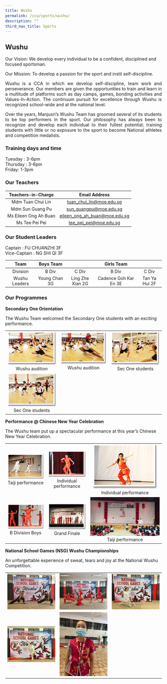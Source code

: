 ```yaml
---
title: Wushu
permalink: /cca/sports/wushu/
description: ""
third_nav_title: Sports
---
```

Wushu
-----

Our Vision: We develop every individual to be a confident, disciplined and focused sportsman.

Our Mission: To develop a passion for the sport and instil self-discipline.

<p style="text-align: justify;">Wushu is a CCA in which we develop self-discipline, team work and perseverance. Our members are given the opportunities to train and learn in a multitude of platforms such as day camps, games, bonding activities and Values-In-Action. The continuum pursuit for excellence through Wushu is recognized school-wide and at the national level.  </p>

<p style="text-align: justify;">Over the years, Manjusri’s Wushu Team has groomed several of its students to be top performers in the sport. Our philosophy has always been to recognize and develop each individual to their fullest potential; training students with little or no exposure to the sport to become National athletes and competition medalists.</p>

### Training days and time

Tuesday : 3-6pm   
Thursday : 3-6pm   
Friday: 1-3pm

### Our Teachers

| Teachers-in-Charge    | Email Address                 |
|:---------------------:|:--------------------------:|
|   Mdm Tuan Chui Lin   |    tuan_chui_lin@moe.edu.sg   |
|    Mdm Sun Guang Pu   |     sun_guangpu@moe.edu.sg    |
| Ms Eileen Ong Ah Buan | eileen_ong_ah_buan@moe.edu.sg |
|     Ms Tee Pei Pei    |     tee_pei_pei@moe.edu.sg    |

### Our Student Leaders

Captain : FU CHUANZHI 3F   
Vice-Captain : NG SHI QI 3F

|      Team     |   Boys Team   |                  |       Girls Team      |               |
|:-------------:|:-------------:|:----------------:|:---------------------:|:-------------:|
|    Division   |     B Div     |       C Div      |         B Div         |     C Div     |
| Wushu Leaders | Young Chan 3G | Ling Zhe Xian 2G | Cadence Goh Kar En 3E | Tan Ya Hui 2F |


### Our Programmes

**Secondary One Orientation**

The Wushu Team welcomed the Secondary One students with an exciting performance.

|   |   |   |
|:-:|:-:|:-:|
| ![](/images/Cca/Wushu/wushu01.png) Wushu audition |   ![](/images/Cca/Wushu/wushu02.png) Wushu audition  |   ![](/images/Cca/Wushu/wushu03.png)  Sec One students |
|  ![](/images/Cca/Wushu/wushu04.png)  Sec One students  |     |    |


**Performance @ Chinese New Year Celebration**


The Wushu team put up a spectacular performance at this year’s Chinese New Year Celebration.

|   |   |   |
|:-:|:-:|:-:|
|  ![](/images/Cca/Wushu/wushu05.png) Taiji performance	   |   ![](/images/Cca/Wushu/wushu06.png)  Individual performance	  |  ![](/images/Cca/Wushu/wushu07.png)   Individual performance	  |
|   ![](/images/Cca/Wushu/wushu08.png) B Division Boys 	  |  ![](/images/Cca/Wushu/wushu09.png)   Grand Finale 	 | ![](/images/Cca/Wushu/Taji%20Performance.jpg)  Taiji performance	 |


**National School Games (NSG) Wushu Championships**

An unforgettable experience of sweat, tears and joy at the National Wushu Competition.


|   |   |   |
|:-:|:-:|:-:|
| ![](/images/Cca/Wushu/wushu_game1.jpg)  |    ![](/images/Cca/Wushu/wushu_game2.jpg)  |  ![](/images/Cca/Wushu/wushu_game3.jpg)   |
|   ![](/images/Cca/Wushu/wushu_game4.jpg)  |   ![](/images/Cca/Wushu/wushu_game5.jpg)  |   |
